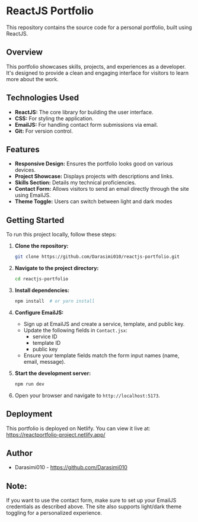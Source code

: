 # ReactJS Portfolio

This repository contains the source code for a personal portfolio, built using ReactJS.

## Overview

This portfolio showcases skills, projects, and experiences as a developer. It's designed to provide a clean and engaging interface for visitors to learn more about the work.

## Technologies Used

* **ReactJS:** The core library for building the user interface.
* **CSS:** For styling the application.
* **EmailJS:** For handling contact form submissions via email.
* **Git:** For version control.

## Features

* **Responsive Design:** Ensures the portfolio looks good on various devices.
* **Project Showcase:** Displays projects with descriptions and links.
* **Skills Section:** Details my technical proficiencies.
* **Contact Form:** Allows visitors to send an email directly through the site using EmailJS.
* **Theme Toggle:** Users can switch between light and dark modes

## Getting Started

To run this project locally, follow these steps:

1.  **Clone the repository:**

    ```bash
    git clone https://github.com/Darasimi010/reactjs-portfolio.git
    ```

2.  **Navigate to the project directory:**

    ```bash
    cd reactjs-portfolio
    ```

3.  **Install dependencies:**

    ```bash
    npm install  # or yarn install
    ```
4. **Configure EmailJS:**

    * Sign up at EmailJS and create a service, template, and public key.
    * Update the following fields in `Contact.jsx`:
        * service ID
        * template ID
        * public key
    * Ensure your template fields match the form input names (name, email, message).

5.  **Start the development server:**

    ```bash
    npm run dev
    ```

6.  Open your browser and navigate to `http://localhost:5173`.

## Deployment

This portfolio is deployed on Netlify. You can view it live at: https://reactportfolio-project.netlify.app/

## Author

* Darasimi010 - https://github.com/Darasimi010

## Note:

If you want to use the contact form, make sure to set up your EmailJS credentials as described above. The site also supports light/dark theme toggling for a personalized experience.
